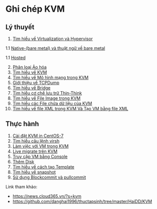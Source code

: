 # Ghi chép KVM

## Lý thuyết
1. [Tìm hiểu về Virtualization và Hypervisor](lythuyet/Virtualization&Hypervisor.md)

1.1 [Native-(bare metal) và thuật ngữ về bare metal](lythuyet/native.md)

1.1 [Hosted](lythuyet/hosted.md)

2. [Phân loại Ảo hóa](lythuyet/Virtualization.md)
3. [Tìm hiểu về KVM](lythuyet/infoKVM.md)
4. [Tìm hiểu về Mô hình mạng trong KVM](lythuyet/mod-network.md)
5. [Giới thiệu về TCPDump](lythuyet/tcpdump.md)
6. [Tìm hiểu về Bridge](lythuyet/brigde.md)
7. [Tìm hiểu cơ chế lưu trữ Thin-Think](lythuyet/storage.md)
8. [Tìm hiểu về File Image trong KVM](lythuyet/image-file.md)
9. [Tìm hiểu các File chứa dữ liệu của KVM](lythuyet/infoFile.md)
10. [Tìm hiểu về file XML trong KVM Và Tạo VM bằng file XML](lythuyet/xml.md)
## Thực hành
1. [Cài đặt KVM in CentOS-7](thuchanh/installKVM.md)
2. [Tìm hiểu câu lệnh virsh](lythuyet/cmd-virsh.md)
3. [Làm việc với VM trong KVM](thuchanh/work.md)
4. [Live migrate trên KVM](thuchanh/migrate.md)
5. [Truy cập VM bằng Console](thuchanh/console.md)
6. [Thêm Disk ](thuchanh/add-disk-nic.md)
7. [Tìm hiểu về cách tạo Template](lythuyet/template&snapshot.md)
8. [Tìm hiểu về snapshot](lythuyet/snap.md)
9. [Sử dụng Blockcommit và pullcommit](thuchanh/commit.md)

Link tham khảo:
* https://news.cloud365.vn/?s=kvm
* https://github.com/danghai1996/thuctapsinh/tree/master/HaiDD/KVM